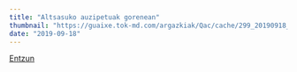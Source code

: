 ```yaml
---
title: "Altsasuko auzipetuak gorenean"
thumbnail: "https://guaixe.tok-md.com/argazkiak/Qac/cache/299_20190918_Bel_Pozueta_Epaitegi_Goreneko_Atean_hedabideei_erantzuten_alt_glkrQSB_tokikom_1200x675.jpg"
date: "2019-09-18"
---
```

[Entzun](https://guaixe.eus/altsasu/1568883192290-epaiaren-berri-filtrazioen-bitartez-jakinen-dugu-berriro-ere)

